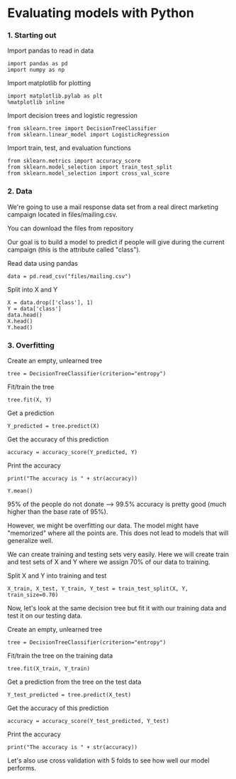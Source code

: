 # Evaluating models with Python
### 1. Starting out
Import pandas to read in data
```
import pandas as pd
import numpy as np
```
Import matplotlib for plotting
```
import matplotlib.pylab as plt
%matplotlib inline
```

Import decision trees and logistic regression
```
from sklearn.tree import DecisionTreeClassifier
from sklearn.linear_model import LogisticRegression
```

Import train, test, and evaluation functions
```
from sklearn.metrics import accuracy_score
from sklearn.model_selection import train_test_split
from sklearn.model_selection import cross_val_score
```
### 2. Data
We're going to use a mail response data set from a real direct marketing campaign located in files/mailing.csv.

You can download the files from repository

Our goal is to build a model to predict if people will give during the current campaign (this is the attribute called "class").

Read data using pandas
```
data = pd.read_csv("files/mailing.csv")
```
Split into X and Y
```
X = data.drop(['class'], 1)
Y = data['class']
data.head()
X.head()
Y.head()
```
### 3. Overfitting
Create an empty, unlearned tree
```
tree = DecisionTreeClassifier(criterion="entropy")
```
Fit/train the tree
```
tree.fit(X, Y)
```
Get a prediction
```
Y_predicted = tree.predict(X)
```
Get the accuracy of this prediction
```
accuracy = accuracy_score(Y_predicted, Y)
```
Print the accuracy
```
print("The accuracy is " + str(accuracy))
```
```
Y.mean()
```
95% of the people do not donate --> 99.5% accuracy is pretty good (much higher than the base rate of 95%).

However, we might be overfitting our data. The model might have "memorized" where all the points are. This does not lead to models that will generalize well.

We can create training and testing sets very easily. Here we will create train and test sets of X and Y where we assign 70% of our data to training.

Split X and Y into training and test
```
X_train, X_test, Y_train, Y_test = train_test_split(X, Y, train_size=0.70)
```

Now, let's look at the same decision tree but fit it with our training data and test it on our testing data.


Create an empty, unlearned tree
```
tree = DecisionTreeClassifier(criterion="entropy")
```
Fit/train the tree on the training data
```
tree.fit(X_train, Y_train)
```
Get a prediction from the tree on the test data
```
Y_test_predicted = tree.predict(X_test)
```
Get the accuracy of this prediction
```
accuracy = accuracy_score(Y_test_predicted, Y_test)
```
Print the accuracy
```
print("The accuracy is " + str(accuracy))
```

Let's also use cross validation with 5 folds to see how well our model performs.
